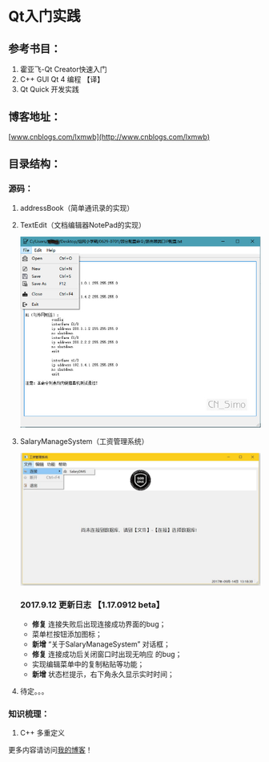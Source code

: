 # Qt入门实践

## 参考书目：

1. 霍亚飞-Qt Creator快速入门
2. C++ GUI Qt 4 编程 【译】
3. Qt Quick 开发实践

## 博客地址：

[www.cnblogs.com/lxmwb](http://www.cnblogs.com/lxmwb)

## 目录结构：

### 源码：

1. addressBook（简单通讯录的实现）

2. TextEdit（文档编辑器NotePad的实现）

   ![](images/textedit.jpg)

3. SalaryManageSystem（工资管理系统）

   ![](images/SalaryDMS.jpg)

   ### 2017.9.12 更新日志 【1.17.0912 beta】

   - **修复** 连接失败后出现连接成功界面的bug；
   - 菜单栏按钮添加图标；
   - **新增** “关于SalaryManageSystem” 对话框；
   - **修复** 连接成功后关闭窗口时出现无响应 的bug；
   - 实现编辑菜单中的复制粘贴等功能；
   - **新增** 状态栏提示，右下角永久显示实时时间；

4. 待定。。。



### 知识梳理：

1. C++ 多重定义



更多内容请访问[我的博客](http://www.cnblogs.com.lxmwb)！